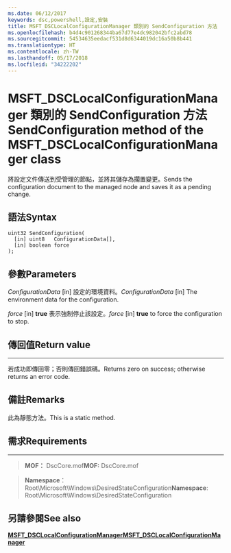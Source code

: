 ```yaml
---
ms.date: 06/12/2017
keywords: dsc,powershell,設定,安裝
title: MSFT_DSCLocalConfigurationManager 類別的 SendConfiguration 方法
ms.openlocfilehash: b4d4c901268344ba67d77e4dc982042bfc2abd78
ms.sourcegitcommit: 54534635eedacf531d8d6344019dc16a50b8b441
ms.translationtype: HT
ms.contentlocale: zh-TW
ms.lasthandoff: 05/17/2018
ms.locfileid: "34222202"
---
```

# <a name="sendconfiguration-method-of-the-msftdsclocalconfigurationmanager-class"></a><span data-ttu-id="0c424-103">MSFT_DSCLocalConfigurationManager 類別的 SendConfiguration 方法</span><span class="sxs-lookup"><span data-stu-id="0c424-103">SendConfiguration method of the MSFT_DSCLocalConfigurationManager class</span></span>

<span data-ttu-id="0c424-104">將設定文件傳送到受管理的節點，並將其儲存為擱置變更。</span><span class="sxs-lookup"><span data-stu-id="0c424-104">Sends the configuration document to the managed node and saves it as a pending change.</span></span>

<a name="syntax"></a><span data-ttu-id="0c424-105">語法</span><span class="sxs-lookup"><span data-stu-id="0c424-105">Syntax</span></span>
------

```mof
uint32 SendConfiguration(
  [in] uint8   ConfigurationData[],
  [in] boolean force
);
```

<a name="parameters"></a><span data-ttu-id="0c424-106">參數</span><span class="sxs-lookup"><span data-stu-id="0c424-106">Parameters</span></span>
----------

<span data-ttu-id="0c424-107">*ConfigurationData* \[in\] 設定的環境資料。</span><span class="sxs-lookup"><span data-stu-id="0c424-107">*ConfigurationData* \[in\] The environment data for the configuration.</span></span>

<span data-ttu-id="0c424-108">*force* \[in\] **true** 表示強制停止該設定。</span><span class="sxs-lookup"><span data-stu-id="0c424-108">*force* \[in\] **true** to force the configuration to stop.</span></span>

## <a name="return-value"></a><span data-ttu-id="0c424-109">傳回值</span><span class="sxs-lookup"><span data-stu-id="0c424-109">Return value</span></span>
------------

<span data-ttu-id="0c424-110">若成功即傳回零；否則傳回錯誤碼。</span><span class="sxs-lookup"><span data-stu-id="0c424-110">Returns zero on success; otherwise returns an error code.</span></span>

## <a name="remarks"></a><span data-ttu-id="0c424-111">備註</span><span class="sxs-lookup"><span data-stu-id="0c424-111">Remarks</span></span>

<span data-ttu-id="0c424-112">此為靜態方法。</span><span class="sxs-lookup"><span data-stu-id="0c424-112">This is a static method.</span></span>

## <a name="requirements"></a><span data-ttu-id="0c424-113">需求</span><span class="sxs-lookup"><span data-stu-id="0c424-113">Requirements</span></span>
------------
><span data-ttu-id="0c424-114">**MOF：** DscCore.mof</span><span class="sxs-lookup"><span data-stu-id="0c424-114">**MOF:** DscCore.mof</span></span>

><span data-ttu-id="0c424-115">**Namespace**：Root\Microsoft\Windows\DesiredStateConfiguration</span><span class="sxs-lookup"><span data-stu-id="0c424-115">**Namespace**: Root\Microsoft\Windows\DesiredStateConfiguration</span></span>


## <a name="see-also"></a><span data-ttu-id="0c424-116">另請參閱</span><span class="sxs-lookup"><span data-stu-id="0c424-116">See also</span></span>


[<span data-ttu-id="0c424-117">**MSFT_DSCLocalConfigurationManager**</span><span class="sxs-lookup"><span data-stu-id="0c424-117">**MSFT_DSCLocalConfigurationManager**</span></span>](msft-dsclocalconfigurationmanager.md)